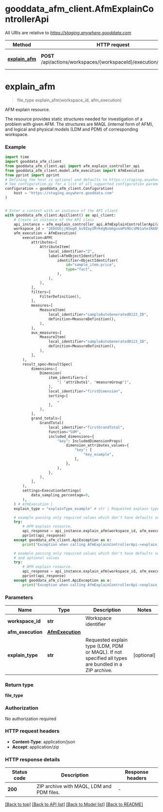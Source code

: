 # gooddata_afm_client.AfmExplainControllerApi

All URIs are relative to *https://staging.anywhere.gooddata.com*

Method | HTTP request | Description
------------- | ------------- | -------------
[**explain_afm**](AfmExplainControllerApi.md#explain_afm) | **POST** /api/actions/workspaces/{workspaceId}/execution/afm/explain | AFM explain resource.


# **explain_afm**
> file_type explain_afm(workspace_id, afm_execution)

AFM explain resource.

The resource provides static structures needed for investigation of a problem with given AFM. The structures are MAQL (internal form of AFM), and logical and physical models (LDM and PDM) of corresponding workspace.

### Example

```python
import time
import gooddata_afm_client
from gooddata_afm_client.api import afm_explain_controller_api
from gooddata_afm_client.model.afm_execution import AfmExecution
from pprint import pprint
# Defining the host is optional and defaults to https://staging.anywhere.gooddata.com
# See configuration.py for a list of all supported configuration parameters.
configuration = gooddata_afm_client.Configuration(
    host = "https://staging.anywhere.gooddata.com"
)


# Enter a context with an instance of the API client
with gooddata_afm_client.ApiClient() as api_client:
    # Create an instance of the API class
    api_instance = afm_explain_controller_api.AfmExplainControllerApi(api_client)
    workspace_id = "26bUUGjjNSwg0_bs9ZayIMrKdgNvb6gvxmPb9GcsM61ate1RA89q3w1l4eH4XxEz.5awxoFZxHzs6ED.kjUSnTINkYPUndNl8pmPg5K897Fu1JEFj9R1_dz9rEoBi0LnU8SsOWJ7wYrcziVQdt8mVLxbg4bCLrLBcmXxWQK6MzKSg5jphei0IfRRwpnT_Z.qKa_YppZepezJ0.VmLSUTLYyW" # str | Workspace identifier
    afm_execution = AfmExecution(
        execution=AFM(
            attributes=[
                AttributeItem(
                    local_identifier="2",
                    label=AfmObjectIdentifier(
                        identifier=ObjectIdentifier(
                            id="sample_item.price",
                            type="fact",
                        ),
                    ),
                ),
            ],
            filters=[
                FilterDefinition(),
            ],
            measures=[
                MeasureItem(
                    local_identifier="sampleAutoGenerated0123_ID",
                    definition=MeasureDefinition(),
                ),
            ],
            aux_measures=[
                MeasureItem(
                    local_identifier="sampleAutoGenerated0123_ID",
                    definition=MeasureDefinition(),
                ),
            ],
        ),
        result_spec=ResultSpec(
            dimensions=[
                Dimension(
                    item_identifiers=[
                        "[ "attribute1", "measureGroup"]",
                    ],
                    local_identifier="firstDimension",
                    sorting=[
                        ,
                    ],
                ),
            ],
            grand_totals=[
                GrandTotal(
                    local_identifier="firstGrandTotal",
                    function="SUM",
                    included_dimensions={
                        "key": IncludedDimensionProps(
                            dimension_attributes_values={
                                "key": [
                                    "key_example",
                                ],
                            },
                        ),
                    },
                ),
            ],
        ),
        settings=ExecutionSettings(
            data_sampling_percentage=0,
        ),
    ) # AfmExecution | 
    explain_type = "explainType_example" # str | Requested explain type (LDM, PDM or MAQL). If not specified all types are bundled in a ZIP archive. (optional)

    # example passing only required values which don't have defaults set
    try:
        # AFM explain resource.
        api_response = api_instance.explain_afm(workspace_id, afm_execution)
        pprint(api_response)
    except gooddata_afm_client.ApiException as e:
        print("Exception when calling AfmExplainControllerApi->explain_afm: %s\n" % e)

    # example passing only required values which don't have defaults set
    # and optional values
    try:
        # AFM explain resource.
        api_response = api_instance.explain_afm(workspace_id, afm_execution, explain_type=explain_type)
        pprint(api_response)
    except gooddata_afm_client.ApiException as e:
        print("Exception when calling AfmExplainControllerApi->explain_afm: %s\n" % e)
```


### Parameters

Name | Type | Description  | Notes
------------- | ------------- | ------------- | -------------
 **workspace_id** | **str**| Workspace identifier |
 **afm_execution** | [**AfmExecution**](AfmExecution.md)|  |
 **explain_type** | **str**| Requested explain type (LDM, PDM or MAQL). If not specified all types are bundled in a ZIP archive. | [optional]

### Return type

**file_type**

### Authorization

No authorization required

### HTTP request headers

 - **Content-Type**: application/json
 - **Accept**: application/zip


### HTTP response details
| Status code | Description | Response headers |
|-------------|-------------|------------------|
**200** | ZIP archive with MAQL, LDM and PDM files. |  -  |

[[Back to top]](#) [[Back to API list]](../README.md#documentation-for-api-endpoints) [[Back to Model list]](../README.md#documentation-for-models) [[Back to README]](../README.md)

